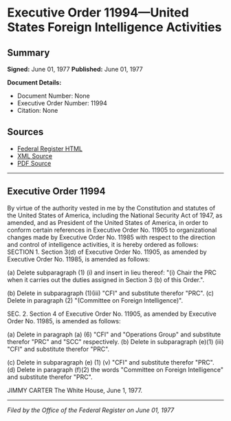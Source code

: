 # Executive Order 11994—United States Foreign Intelligence Activities

## Summary

**Signed:** June 01, 1977
**Published:** June 01, 1977

**Document Details:**
- Document Number: None
- Executive Order Number: 11994
- Citation: None

## Sources
- [Federal Register HTML](https://www.presidency.ucsb.edu/documents/executive-order-11994-united-states-foreign-intelligence-activities)
- [XML Source](None)
- [PDF Source](None)

---

## Executive Order 11994

By virtue of the authority vested in me by the Constitution and statutes of the United States of America, including the National Security Act of 1947, as amended, and as President of the United States of America, in order to conform certain references in Executive Order No. 11905 to organizational changes made by Executive Order No. 11985 with respect to the direction and control of intelligence activities, it is hereby ordered as follows:
SECTION 1. Section 3(d) of Executive Order No. 11905, as amended by Executive Order No. 11985, is amended as follows:

(a) Delete subparagraph (1) (i) and insert in lieu thereof:
"(i) Chair the PRC when it carries out the duties assigned in Section 3 (b) of this Order.".

(b) Delete in subparagraph (1)(iii) "CFI" and substitute therefor "PRC".
(c) Delete in paragraph (2) "(Committee on Foreign Intelligence)".

SEC. 2. Section 4 of Executive Order No. 11905, as amended by Executive Order No. 11985, is amended as follows:

(a) Delete in paragraph (a) (6) "CFI" and "Operations Group" and substitute therefor "PRC" and "SCC" respectively.
(b) Delete in subparagraph (e)(1) (iii) "CFI" and substitute therefor "PRC".

(c) Delete in subparagraph (e) (1) (v) "CFI" and substitute therefor "PRC".
(d) Delete in paragraph (f)(2) the words "Committee on Foreign Intelligence" and substitute therefor "PRC".

JIMMY CARTER
The White House,
June 1, 1977.

---

*Filed by the Office of the Federal Register on June 01, 1977*
